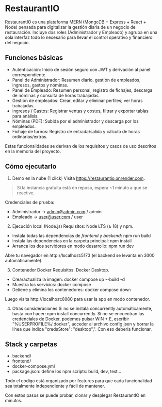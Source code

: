 # RestaurantIO
RestaurantIO es una plataforma MERN (MongoDB + Express + React + Node) pensada para digitalizar la gestión diaria de un negocio de restauración.
Incluye dos roles (Administrador y Empleado) y agrupa en una sola interfaz todo lo necesario para llevar el control operativo y financiero del negocio.

## Funciones básicas
* Autenticación: Inicio de sesión seguro con JWT y derivación al panel correspondiente.
* Panel de Administrador: Resumen diario, gestión de empleados, ingresos, gastos y nóminas.
* Panel de Empleado: Resumen personal, registro de fichajes, descarga de nóminas y consulta de horas trabajadas.
* Gestión de empleados: Crear, editar y eliminar perfiles; ver horas trabajadas.
* Ingresos / Gastos: Registrar ventas y costes, filtrar y exportar tablas para análisis.
* Nóminas (PDF): Subida por el administrador y descarga por los empleados.
* Fichaje de turnos: Registro de entrada/salida y cálculo de horas ordinarias/extras.

Estas funcionalidades se derivan de los requisitos y casos de uso descritos en la memoria del proyecto.

## Cómo ejecutarlo
1. Demo en la nube (1 click)
Visita https://restaurantio.onrender.com.

> Si la instancia gratuita está en reposo, espera ~1 minuto a que se reactive.

Credenciales de prueba:
- Administrador -> admin@admin.com / admin
- Empleado -> user@user.com / user

2. Ejecución local (Node.js)
Requisitos: Node LTS (≥ 18) y npm.

- Instala todas las dependencias de *frontend* y *backend*: npm run build
- Instala las dependencias en la carpeta principal: npm install
- Arranca los dos servidores en modo desarrollo: npm run dev

Abre tu navegador en http://localhost:5173 (el backend se levanta en 3000 automáticamente). 


3. Contenedor Docker
Requisitos: Docker Desktop.

- Crea/actualiza la imagen: docker compose up --build -d  
- Muestra los servicios: docker compose 
- Detiene y elimina los contenedores: docker compose down

Luego visita http://localhost:8080 para usar la app en modo contenedor. 

4. Otras consideraciones
Si no se instala concurrently automáticamente, basta con hacer: npm install concurrently.
Si no se encuentran las credenciales de Docker, podemos pulsar WIN + E, escribir "%USERPROFILE%/.docker", acceder al archivo config.json y borrar la línea que indica "credsStore": "desktop",". Con eso debería funcionar.

## Stack y carpetas
- backend/  
- frontend/
- docker-compose.yml
- package.json: define los npm scripts: build, dev, test…

Todo el código está organizado por features para que cada funcionalidad sea totalmente independiente y fácil de mantener. 

Con estos pasos se puede probar, clonar y desplegar RestaurantIO en minutos.
